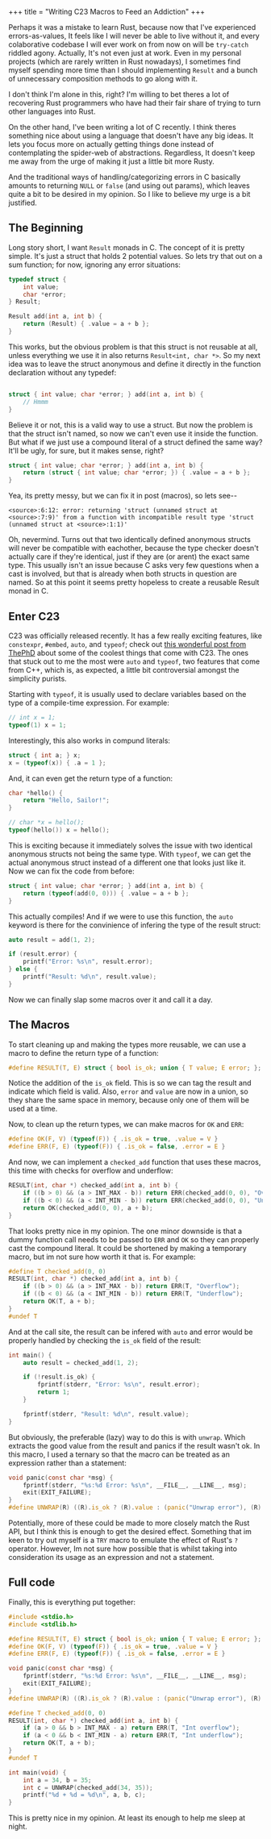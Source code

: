 
+++
title = "Writing C23 Macros to Feed an Addiction"
+++

<!-- more -->

Perhaps it was a mistake to learn Rust, because now that I've experienced errors-as-values, It feels like I will never be able to live without it, and every colaborative codebase I will ever work on from now on will be `try-catch` riddled agony. Actually, It's not even just at work. Even in my personal projects (which are rarely written in Rust nowadays), I sometimes find myself spending more time than I should implementing `Result` and a bunch of unnecessary composition methods to go along with it.

I don't think I'm alone in this, right? I'm willing to bet theres a lot of recovering Rust programmers who have had their fair share of trying to turn other languages into Rust.

On the other hand, I've been writing a lot of C recently. I think theres something nice about using a language that doesn't have any big ideas. It lets you focus more on actually getting things done instead of contemplating the spider-web of abstractions. Regardless, It doesn't keep me away from the urge of making it just a little bit more Rusty.

And the traditional ways of handling/categorizing errors in C basically amounts to returning `NULL` or `false` (and using out params), which leaves quite a bit to be desired in my opinion. So I like to believe my urge is a bit justified.

## The Beginning

Long story short, I want `Result` monads in C. The concept of it is pretty simple. It's just a struct that holds 2 potential values. So lets try that out on a sum function; for now, ignoring any error situations:

```c
typedef struct {
    int value;
    char *error;
} Result;

Result add(int a, int b) {
    return (Result) { .value = a + b };
}
```

This works, but the obvious problem is that this struct is not reusable at all, unless everything we use it in also returns `Result<int, char *>`. So my next idea was to leave the struct anonymous and define it directly in the function declaration without any typedef:

```c

struct { int value; char *error; } add(int a, int b) {
    // Hmmm
}
```

Believe it or not, this is a valid way to use a struct. But now the problem is that the struct isn't named, so now we can't even use it inside the function. But what if we just use a compound literal of a struct defined the same way? It'll be ugly, for sure, but it makes sense, right?

```c
struct { int value; char *error; } add(int a, int b) {
    return (struct { int value; char *error; }) { .value = a + b };
}
```

Yea, its pretty messy, but we can fix it in post (macros), so lets see--

```
<source>:6:12: error: returning 'struct (unnamed struct at <source>:7:9)' from a function with incompatible result type 'struct (unnamed struct at <source>:1:1)'
```

Oh, nevermind. Turns out that two identically defined anonymous structs will never be compatible with eachother, because the type checker doesn't actually care if they're identical, just if they are (or arent) the exact same type. This usually isn't an issue because C asks very few questions when a cast is involved, but that is already when both structs in question are named. So at this point it seems pretty hopeless to create a reusable Result monad in C.

## Enter C23

C23 was officially released recently. It has a few really exciting features, like `constexpr`, `#embed`, `auto`, and `typeof`; check out [this wonderful post from ThePhD](https://thephd.dev/c23-is-coming-here-is-what-is-on-the-menu) about some of the coolest things that come with C23. The ones that stuck out to me the most were `auto` and `typeof`, two features that come from C++, which is, as expected, a little bit controversial amongst the simplicity purists.

Starting with `typeof`, it is usually used to declare variables based on the type of a compile-time expression. For example:
  
```c
// int x = 1;
typeof(1) x = 1;
```

Interestingly, this also works in compund literals:

```c
struct { int a; } x;
x = (typeof(x)) { .a = 1 };
```

And, it can even get the return type of a function:

```c
char *hello() {
    return "Hello, Sailor!";
}

// char *x = hello();
typeof(hello()) x = hello();
```

This is exciting because it immediately solves the issue with two identical anonymous structs not being the same type. With `typeof`, we can get the actual anonymous struct instead of a different one that looks just like it. Now we can fix the code from before:

```c
struct { int value; char *error; } add(int a, int b) {
    return (typeof(add(0, 0))) { .value = a + b };
}
```

This actually compiles! And if we were to use this function, the `auto` keyword is there for the convinience of infering the type of the result struct:

```c
auto result = add(1, 2);

if (result.error) {
    printf("Error: %s\n", result.error);
} else {
    printf("Result: %d\n", result.value);
}
```

Now we can finally slap some macros over it and call it a day.

## The Macros

To start cleaning up and making the types more reusable, we can use a macro to define the return type of a function:

```c
#define RESULT(T, E) struct { bool is_ok; union { T value; E error; }; }
```

Notice the addition of the `is_ok` field. This is so we can tag the result and indicate which field is valid.
Also, `error` and `value` are now in a union, so they share the same space in memory, because only one of them will be used at a time.

Now, to clean up the return types, we can make macros for `OK` and `ERR`:

```c
#define OK(F, V) (typeof(F)) { .is_ok = true, .value = V }
#define ERR(F, E) (typeof(F)) { .is_ok = false, .error = E }
```

And now, we can implement a `checked_add` function that uses these macros, this time with checks for overflow and underflow:

```c
RESULT(int, char *) checked_add(int a, int b) {
    if ((b > 0) && (a > INT_MAX - b)) return ERR(checked_add(0, 0), "Overflow");
    if ((b < 0) && (a < INT_MIN - b)) return ERR(checked_add(0, 0), "Underflow");
    return OK(checked_add(0, 0), a + b);
}
```

That looks pretty nice in my opinion. The one minor downside is that a dummy function call needs to be passed to `ERR` and `OK` so they can properly cast the compound literal. It could be shortened by making a temporary macro, but im not sure how worth it that is. For example:

```c
#define T checked_add(0, 0)
RESULT(int, char *) checked_add(int a, int b) {
    if ((b > 0) && (a > INT_MAX - b)) return ERR(T, "Overflow");
    if ((b < 0) && (a < INT_MIN - b)) return ERR(T, "Underflow");
    return OK(T, a + b);
}
#undef T
```

And at the call site, the result can be infered with `auto` and error would be properly handled by checking the `is_ok` field of the result:

```c
int main() {
    auto result = checked_add(1, 2);

    if (!result.is_ok) {
        fprintf(stderr, "Error: %s\n", result.error);
        return 1;
    }

    fprintf(stderr, "Result: %d\n", result.value);
}
```

But obviously, the preferable (lazy) way to do this is with `unwrap`. Which extracts the good value from the result and panics if the result wasn't ok. In this macro, I used a ternary so that the macro can be treated as an expression rather than a statement:

```c
void panic(const char *msg) {
    fprintf(stderr, "%s:%d Error: %s\n", __FILE__, __LINE__, msg);
    exit(EXIT_FAILURE);
}
#define UNWRAP(R) ((R).is_ok ? (R).value : (panic("Unwrap error"), (R).error))
```

Potentially, more of these could be made to more closely match the Rust API, but I think this is enough to get the desired effect. Something that im keen to try out myself is a `TRY` macro to emulate the effect of Rust's `?` operator. However, Im not sure how possible that is whilst taking into consideration its usage as an expression and not a statement.

## Full code

Finally, this is everything put together:

```c
#include <stdio.h>
#include <stdlib.h>

#define RESULT(T, E) struct { bool is_ok; union { T value; E error; }; }
#define OK(F, V) (typeof(F)) { .is_ok = true, .value = V }
#define ERR(F, E) (typeof(F)) { .is_ok = false, .error = E }

void panic(const char *msg) {
    fprintf(stderr, "%s:%d Error: %s\n", __FILE__, __LINE__, msg);
    exit(EXIT_FAILURE);
}
#define UNWRAP(R) ((R).is_ok ? (R).value : (panic("Unwrap error"), (R).error))

#define T checked_add(0, 0)
RESULT(int, char *) checked_add(int a, int b) {
    if (a > 0 && b > INT_MAX - a) return ERR(T, "Int overflow");
    if (a < 0 && b < INT_MIN - a) return ERR(T, "Int underflow");
    return OK(T, a + b);
}
#undef T

int main(void) {
    int a = 34, b = 35;
    int c = UNWRAP(checked_add(34, 35));
    printf("%d + %d = %d\n", a, b, c);
}
```

This is pretty nice in my opinion. At least its enough to help me sleep at night.

